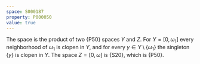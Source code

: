 ```yaml
---
space: S000187
property: P000050
value: true
---
```


The space is the product of two {P50} spaces $Y$ and $Z$.  For $Y=[0,\omega_1]$ every neighborhood of $\omega_1$ is clopen in $Y$, and for every $y\in Y\setminus\{\omega_1\}$ the singleton $\{y\}$ is clopen in $Y$.  The space $Z=[0,\omega]$ is {S20}, which is {P50}.
